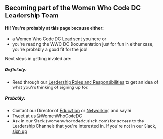 ## Becoming part of the Women Who Code DC Leadership Team
#### Hi! You're probably at this page because either:
- a Women Who Code DC Lead sent you here
or 
- you're reading the WWC DC Documentation just for fun
In either case, you're probably a good fit for the job!

Next steps in getting involed are:
##### Definitely:
- Read through our [Leadership Roles and Responsibilities]() to get an idea of what you're thinking of signing up for.

##### Probably:
- Contact our Director of [Education](kdmcclin@gmail.com) or [Networking]() and say hi
- Tweet at us @WomenWhoCodeDC
- Ask in our Slack (womenwhocodedc.slack.com) for access to the Leadership Channels that you're interested in. If you're not in our Slack, [sign up](bit.ly/wwcdcslack)
